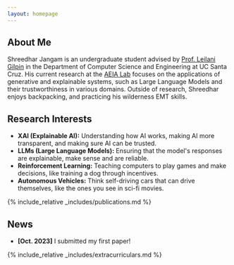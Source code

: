 ```yaml
---
layout: homepage
---
```


## About Me

Shreedhar Jangam is an undergraduate student advised by [Prof. Leilani Gilpin](https://people.ucsc.edu/~lgilpin/) in the Department of Computer Science and Engineering at UC Santa Cruz. His current research at the [AEIA Lab](https://aiea-lab.github.io/) focuses on the applications of generative and explainable systems, such as Large Language Models and their trustworthiness in various domains. Outside of research, Shreedhar enjoys backpacking, and practicing his wilderness EMT skills.

## Research Interests

- **XAI (Explainable AI):** Understanding how AI works, making AI more transparent, and making sure AI can be trusted.
- **LLMs (Large Language Models):** Ensuring that the model's responses are explainable, make sense and are reliable.
- **Reinforcement Learning:** Teaching computers to play games and make decisions, like training a dog through incentives.
- **Autonomous Vehicles:** Think self-driving cars that can drive themselves, like the ones you see in sci-fi movies. 

{% include_relative _includes/publications.md %}

## News

- **[Oct. 2023]** I submitted my first paper!

{% include_relative _includes/extracurriculars.md %}
